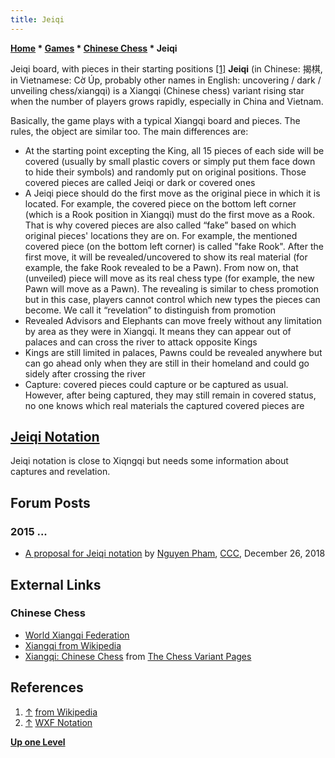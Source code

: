 ```yaml
---
title: Jeiqi
---
```

**[Home](Home "Home") \* [Games](Games "Games") \* [Chinese Chess](Chinese_Chess "Chinese Chess") \* Jeiqi**



 [](File:Jeiqiboard.svg) Jeiqi board, with pieces in their starting positions <a id="cite-note-1" href="#cite-ref-1">[1]</a> 
**Jeiqi** (in Chinese: 揭棋, in Vietnamese: Cờ Úp, probably other names in English: uncovering / dark / unveiling chess/xiangqi) is a Xiangqi (Chinese chess) variant rising star when the number of players grows rapidly, especially in China and Vietnam.


Basically, the game plays with a typical Xiangqi board and pieces. The rules, the object are similar too. The main differences are:



* At the starting point excepting the King, all 15 pieces of each side will be covered (usually by small plastic covers or simply put them face down to hide their symbols) and randomly put on original positions. Those covered pieces are called Jeiqi or dark or covered ones
* A Jeiqi piece should do the first move as the original piece in which it is located. For example, the covered piece on the bottom left corner (which is a Rook position in Xiangqi) must do the first move as a Rook. That is why covered pieces are also called “fake” based on which original pieces' locations they are on. For example, the mentioned covered piece (on the bottom left corner) is called "fake Rook". After the first move, it will be revealed/uncovered to show its real material (for example, the fake Rook revealed to be a Pawn). From now on, that (unveiled) piece will move as its real chess type (for example, the new Pawn will move as a Pawn). The revealing is similar to chess promotion but in this case, players cannot control which new types the pieces can become. We call it “revelation” to distinguish from promotion
* Revealed Advisors and Elephants can move freely without any limitation by area as they were in Xiangqi. It means they can appear out of palaces and can cross the river to attack opposite Kings
* Kings are still limited in palaces, Pawns could be revealed anywhere but can go ahead only when they are still in their homeland and could go sidely after crossing the river
* Capture: covered pieces could capture or be captured as usual. However, after being captured, they may still remain in covered status, no one knows which real materials the captured covered pieces are


  




## [Jeiqi Notation](Jeiqi_Notation "Jeiqi Notation")


Jeiqi notation is close to Xiqngqi but needs some information about captures and revelation.



## Forum Posts


### 2015 ...


* [A proposal for Jeiqi notation](http://www.talkchess.com/forum3/viewtopic.php?f=7&t=69386) by [Nguyen Pham](Pham_Hong_Nguyen "Pham Hong Nguyen"), [CCC](CCC "CCC"), December 26, 2018


## External Links


### Chinese Chess


* [World Xiangqi Federation](http://www.wxf.org/xq/in.htm)
* [Xiangqi from Wikipedia](https://en.wikipedia.org/wiki/Xiangqi)
* [Xiangqi: Chinese Chess](http://www.chessvariants.com/xiangqi.html) from [The Chess Variant Pages](http://www.chessvariants.com/)


## References


1. <a id="cite-ref-1" href="#cite-note-1">↑</a> [from Wikipedia](https://en.wikipedia.org/wiki/Jeiqi)
2. <a id="cite-ref-2" href="#cite-note-2">↑</a> [WXF Notation](http://wxf.ca/xq/computer/wxf_notation.html)

**[Up one Level](Games "Games")**







 
